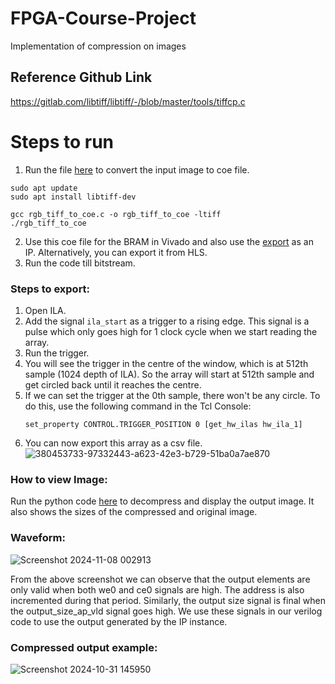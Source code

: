 # FPGA-Course-Project
Implementation of compression on images
## Reference Github Link
https://gitlab.com/libtiff/libtiff/-/blob/master/tools/tiffcp.c

# Steps to run
1. Run the file [here](https://github.com/MChiragV/FPGA-Course-Project/blob/main/Full%20Project/C/rgb_tiff_to_coe.c) to convert the input image to coe file.

```
sudo apt update
sudo apt install libtiff-dev
```

```
gcc rgb_tiff_to_coe.c -o rgb_tiff_to_coe -ltiff
./rgb_tiff_to_coe
```

2. Use this coe file for the BRAM in Vivado and also use the [export](https://github.com/MChiragV/FPGA-Course-Project/blob/main/Full%20Project/Verilog/export.zip) as an IP. Alternatively, you can export it from HLS.
3. Run the code till bitstream.
### Steps to export:
1. Open ILA.
2. Add the signal `ila_start` as a trigger to a rising edge. This signal is a pulse which only goes high for 1 clock cycle when we start reading the array.
3. Run the trigger.
4. You will see the trigger in the centre of the window, which is at 512th sample (1024 depth of ILA). So the array will start at 512th sample and get circled back until it reaches the centre.
5. If we can set the trigger at the 0th sample, there won't be any circle. To do this, use the following command in the Tcl Console:
   ```
   set_property CONTROL.TRIGGER_POSITION 0 [get_hw_ilas hw_ila_1]
   ```
6. You can now export this array as a csv file.
![380453733-97332443-a623-42e3-b729-51ba0a7ae870](https://github.com/user-attachments/assets/3721d403-6391-4888-97d7-4b057e6b022f)


### How to view Image:
Run the python code [here](https://github.com/MChiragV/FPGA-Course-Project/blob/main/Full%20Project/Python/decompress_and_display.py) to decompress and display the output image. It also shows the sizes of the compressed and original image.

### Waveform:
![Screenshot 2024-11-08 002913](https://github.com/user-attachments/assets/48e6cbde-508f-4097-96f0-1870408b6df1)

From the above screenshot we can observe that the output elements are only valid when both we0 and ce0 signals are high. The address is also incremented during that period. Similarly, the output size signal is final when the output_size_ap_vld signal goes high. We use these signals in our verilog code to use the output generated by the IP instance. 

### Compressed output example:
![Screenshot 2024-10-31 145950](https://github.com/user-attachments/assets/68f61abf-a969-4381-ae8b-37375c739f50)






